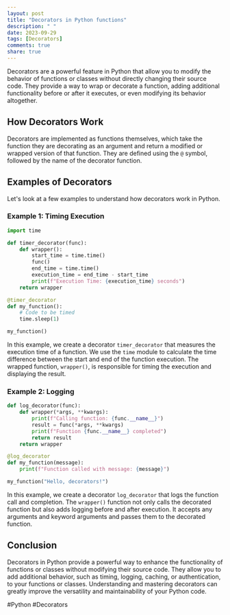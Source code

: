```yaml
---
layout: post
title: "Decorators in Python functions"
description: " "
date: 2023-09-29
tags: [Decorators]
comments: true
share: true
---
```


Decorators are a powerful feature in Python that allow you to modify the behavior of functions or classes without directly changing their source code. They provide a way to wrap or decorate a function, adding additional functionality before or after it executes, or even modifying its behavior altogether.

## How Decorators Work

Decorators are implemented as functions themselves, which take the function they are decorating as an argument and return a modified or wrapped version of that function. They are defined using the `@` symbol, followed by the name of the decorator function.

## Examples of Decorators

Let's look at a few examples to understand how decorators work in Python.

### Example 1: Timing Execution

```python
import time

def timer_decorator(func):
    def wrapper():
        start_time = time.time()
        func()
        end_time = time.time()
        execution_time = end_time - start_time
        print(f"Execution Time: {execution_time} seconds")
    return wrapper

@timer_decorator
def my_function():
    # Code to be timed
    time.sleep(1)

my_function()
```

In this example, we create a decorator `timer_decorator` that measures the execution time of a function. We use the `time` module to calculate the time difference between the start and end of the function execution. The wrapped function, `wrapper()`, is responsible for timing the execution and displaying the result.

### Example 2: Logging

```python
def log_decorator(func):
    def wrapper(*args, **kwargs):
        print(f"Calling function: {func.__name__}")
        result = func(*args, **kwargs)
        print(f"Function {func.__name__} completed")
        return result
    return wrapper

@log_decorator
def my_function(message):
    print(f"Function called with message: {message}")

my_function("Hello, decorators!")
```

In this example, we create a decorator `log_decorator` that logs the function call and completion. The `wrapper()` function not only calls the decorated function but also adds logging before and after execution. It accepts any arguments and keyword arguments and passes them to the decorated function.

## Conclusion

Decorators in Python provide a powerful way to enhance the functionality of functions or classes without modifying their source code. They allow you to add additional behavior, such as timing, logging, caching, or authentication, to your functions or classes. Understanding and mastering decorators can greatly improve the versatility and maintainability of your Python code.

#Python #Decorators